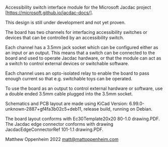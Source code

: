Accessibility switch interface module for the Microsoft Jacdac project [https://microsoft.github.io/jacdac-docs/].

This design is still under development and not yet proven.

The board has two channels for interfacing accessibility switches or devices that can be controlled by an accessibility switch.

Each channel has a 3.5mm jack socket which can be configured either as an input or an output. This means that a switch can be connected to the board and used to operate Jacdac hardware, or that the module can act as a switch to control external devices or switchable software.

Each channel uses an opto-isolated relay to enable the board to pass enough current so that e.g. switchable toys can be operated.

To use the board as an output to control external hardware or software, use a double ended 3.5mm cable plugged into the 3.5mm socket.

Schematics and PCB layout are made using KiCad Version: 6.99.0-unknown-2887+gf4fa3b02c5+deb11, release build, running on Debian.

The board layout conforms with Ec30Template20x20 80-1.0 drawing.PDF. The Jacdac edge connector conforms with drawing JacdacEdgeConnectorRef 101-1.1 drawing.PDF.

Matthew Oppenheim 2022
matt@mattoppenheim.com
